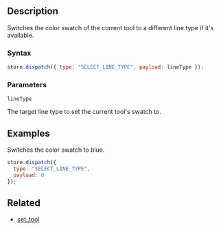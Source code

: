## Description

Switches the color swatch of the current tool to a different line type if it's available.

### Syntax

```js
store.dispatch({ type: "SELECT_LINE_TYPE", payload: lineType });
```

### Parameters

`lineType`

The target line type to set the current tool's swatch to.

## Examples

Switches the color swatch to blue.

```js
store.dispatch({
  type: "SELECT_LINE_TYPE",
  payload: 0
});
```

## Related

- [set_tool](./set_tool.md)

